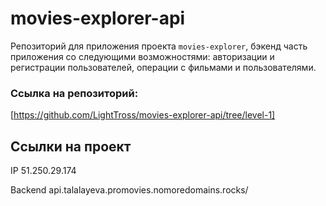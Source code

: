# movies-explorer-api
Репозиторий для приложения проекта `movies-explorer`, бэкенд часть приложения со следующими возможностями: авторизации и регистрации пользователей, операции с фильмами и пользователями.

### Ссылка на репозиторий:
[https://github.com/LightTross/movies-explorer-api/tree/level-1]

## Ссылки на проект

IP 51.250.29.174

Backend api.talalayeva.promovies.nomoredomains.rocks/
